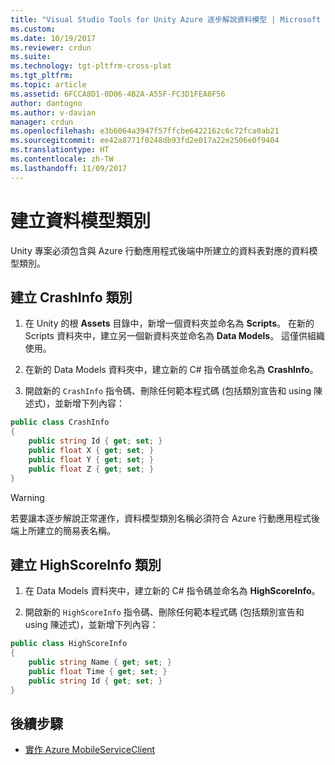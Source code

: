 ```yaml
---
title: "Visual Studio Tools for Unity Azure 逐步解說資料模型 | Microsoft Docs"
ms.custom: 
ms.date: 10/19/2017
ms.reviewer: crdun
ms.suite: 
ms.technology: tgt-pltfrm-cross-plat
ms.tgt_pltfrm: 
ms.topic: article
ms.assetid: 6FCCA8D1-0D06-4B2A-A55F-FC3D1FEA0F56
author: dantogno
ms.author: v-davian
manager: crdun
ms.openlocfilehash: e3b6064a3947f57ffcbe6422162c6c72fca0ab21
ms.sourcegitcommit: ee42a8771f0248db93fd2e017a22e2506e0f9404
ms.translationtype: HT
ms.contentlocale: zh-TW
ms.lasthandoff: 11/09/2017
---
```

# <a name="create-data-model-classes"></a>建立資料模型類別

Unity 專案必須包含與 Azure 行動應用程式後端中所建立的資料表對應的資料模型類別。

## <a name="create-the-crashinfo-class"></a>建立 CrashInfo 類別

1. 在 Unity 的根 **Assets** 目錄中，新增一個資料夾並命名為 **Scripts**。 在新的 Scripts 資料夾中，建立另一個新資料夾並命名為 **Data Models**。 這僅供組織使用。

2. 在新的 Data Models 資料夾中，建立新的 C# 指令碼並命名為 **CrashInfo**。

3. 開啟新的 `CrashInfo` 指令碼、刪除任何範本程式碼 (包括類別宣告和 using 陳述式)，並新增下列內容：

  ```csharp
  public class CrashInfo
  {
      public string Id { get; set; }
      public float X { get; set; }
      public float Y { get; set; }
      public float Z { get; set; }
  }
  ```

  > [!WARNING]
  > 若要讓本逐步解說正常運作，資料模型類別名稱必須符合 Azure 行動應用程式後端上所建立的簡易表名稱。

## <a name="create-the-highscoreinfo-class"></a>建立 HighScoreInfo 類別

1. 在 Data Models 資料夾中，建立新的 C# 指令碼並命名為 **HighScoreInfo**。

2. 開啟新的 `HighScoreInfo` 指令碼、刪除任何範本程式碼 (包括類別宣告和 using 陳述式)，並新增下列內容：

  ```csharp
  public class HighScoreInfo
  {
      public string Name { get; set; }
      public float Time { get; set; }
      public string Id { get; set; }
  }
  ```

  ## <a name="next-step"></a>後續步驟

  * [實作 Azure MobileServiceClient](visual-studio-tools-for-unity-azure-mobile-client.md)
